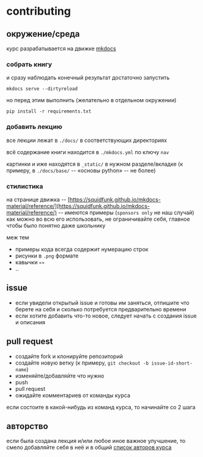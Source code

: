 # contributing

## окружение/среда

курс разрабатывается на движке [mkdocs](https://github.com/squidfunk/mkdocs-material)

### собрать книгу

и сразу наблюдать конечный результат достаточно запустить

```
mkdocs serve --dirtyreload
```

но перед этим выполнить (желательно в отдельном окружении)

```
pip install -r requirements.txt
```

### добавить лекцию

все лекции лежат в `./docs/` в соответствующих директориях

всё содержание книги находится в `./mkdocs.yml` по ключу `nav`

картинки и иже находятся в `_static/` в нужном разделе/вкладке (к примеру, в `./docs/base/` -- «основы python» -- не более)

### стилистика

на странице движка -- [https://squidfunk.github.io/mkdocs-material/reference/](https://squidfunk.github.io/mkdocs-material/reference/) -- имеются примеры (`sponsors only` не наш случай) как можно во всю его использовать, не ограничивайте себя, главное чтобы было понятно даже школьнику

меж тем

- примеры кода всегда содержит нумерацию строк
- рисунки в `.png` формате
- кавычки `«»`
- ..

## issue

- если увидели открытый issue и готовы им заняться, отпишите что берете на себя и сколько потребуется предварительно времени
- если хотите добавить что-то новое, следует начать с создания issue и описания

## pull request

- создайте fork и клонируйте репозиторий
- создайте новую ветку (к примеру, `git checkout -b issue-id-short-name`)
- изменяйте/добавляйте что нужно
- push
- pull request
- ожидайте комментариев от команды курса

если состоите в какой-нибудь из команд курса, то начинайте со 2 шага

## авторство

если была создана лекция и/или любое иное важное улучшение, то смело добавляйте себя в неё и в общий [список авторов курса](./docs/authors.md)

